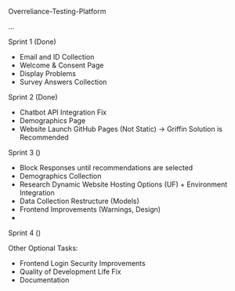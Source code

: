 Overreliance-Testing-Platform

...

Sprint 1 (Done)

- Email and ID Collection
- Welcome & Consent Page
- Display Problems
- Survey Answers Collection

Sprint 2 (Done)

- Chatbot API Integration Fix
- Demographics Page
- Website Launch GitHub Pages (Not Static) -> Griffin Solution is Recommended

Sprint 3 ()

- Block Responses until recommendations are selected
- Demographics Collection
- Research Dynamic Website Hosting Options (UF) + Environment Integration
- Data Collection Restructure (Models)
- Frontend Improvements (Warnings, Design)
-

Sprint 4 ()

Other Optional Tasks:

- Frontend Login Security Improvements
- Quality of Development Life Fix
- Documentation
